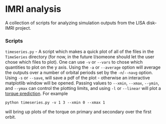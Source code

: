 # IMRI analysis

A collection of scripts for analyzing simulation outputs from the LISA disk-IMRI project.

### Scripts
`timeseries.py` - A script which makes a quick plot of all of the files in the `TimeSeries` directory (for now, in the future I/someone should let the user chose which files to plot).
One can use `-v` or `--vars` to chose which quantities to plot on the y axis.
Using the `-a` or `--average` option will average the outputs over a number of orbital periods set by the `-n`/`--navg` option. Using `-s` or `--save`, will save a pdf of the plot - otherwise an interactive matplotlib window will be opened. Passing values to `--xmin`, `--xmax`, `--ymin`, and `--ymax` can control the plotting limits, and using `-l` or `--linear` will plot a [torque prediction](https://ui.adsabs.harvard.edu/abs/2002ApJ...565.1257T/abstract).
For example 
```
python timeseries.py -v 1 3 --xmin 0 --xmax 1 
```
will bring up plots of the torque on primary and secondary over the first orbit.
